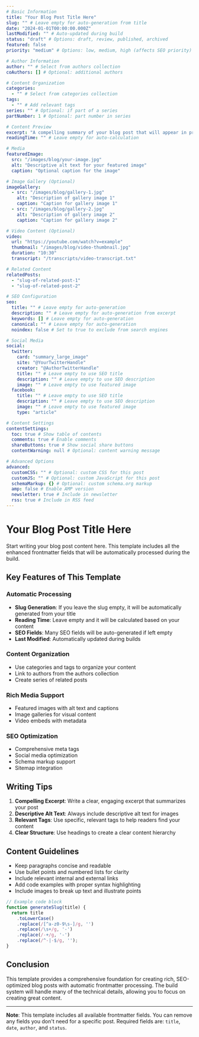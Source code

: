 ```yaml
---
# Basic Information
title: "Your Blog Post Title Here"
slug: "" # Leave empty for auto-generation from title
date: "2024-01-01T00:00:00.000Z"
lastModified: "" # Auto-updated during build
status: "draft" # Options: draft, review, published, archived
featured: false
priority: "medium" # Options: low, medium, high (affects SEO priority)

# Author Information
author: "" # Select from authors collection
coAuthors: [] # Optional: additional authors

# Content Organization
categories:
  - "" # Select from categories collection
tags:
  - "" # Add relevant tags
series: "" # Optional: if part of a series
partNumber: 1 # Optional: part number in series

# Content Preview
excerpt: "A compelling summary of your blog post that will appear in previews and social media shares."
readingTime: "" # Leave empty for auto-calculation

# Media
featuredImage:
  src: "/images/blog/your-image.jpg"
  alt: "Descriptive alt text for your featured image"
  caption: "Optional caption for the image"

# Image Gallery (Optional)
imageGallery:
  - src: "/images/blog/gallery-1.jpg"
    alt: "Description of gallery image 1"
    caption: "Caption for gallery image 1"
  - src: "/images/blog/gallery-2.jpg"
    alt: "Description of gallery image 2"
    caption: "Caption for gallery image 2"

# Video Content (Optional)
video:
  url: "https://youtube.com/watch?v=example"
  thumbnail: "/images/blog/video-thumbnail.jpg"
  duration: "10:30"
  transcript: "/transcripts/video-transcript.txt"

# Related Content
relatedPosts:
  - "slug-of-related-post-1"
  - "slug-of-related-post-2"

# SEO Configuration
seo:
  title: "" # Leave empty for auto-generation
  description: "" # Leave empty for auto-generation from excerpt
  keywords: [] # Leave empty for auto-generation
  canonical: "" # Leave empty for auto-generation
  noindex: false # Set to true to exclude from search engines

# Social Media
social:
  twitter:
    card: "summary_large_image"
    site: "@YourTwitterHandle"
    creator: "@AuthorTwitterHandle"
    title: "" # Leave empty to use SEO title
    description: "" # Leave empty to use SEO description
    image: "" # Leave empty to use featured image
  facebook:
    title: "" # Leave empty to use SEO title
    description: "" # Leave empty to use SEO description
    image: "" # Leave empty to use featured image
    type: "article"

# Content Settings
contentSettings:
  toc: true # Show table of contents
  comments: true # Enable comments
  shareButtons: true # Show social share buttons
  contentWarning: null # Optional: content warning message

# Advanced Options
advanced:
  customCSS: "" # Optional: custom CSS for this post
  customJS: "" # Optional: custom JavaScript for this post
  schemaMarkup: {} # Optional: custom schema.org markup
  amp: false # Enable AMP version
  newsletter: true # Include in newsletter
  rss: true # Include in RSS feed
---
```


# Your Blog Post Title Here

Start writing your blog post content here. This template includes all the enhanced frontmatter fields that will be automatically processed during the build.

## Key Features of This Template

### Automatic Processing
- **Slug Generation**: If you leave the slug empty, it will be automatically generated from your title
- **Reading Time**: Leave empty and it will be calculated based on your content
- **SEO Fields**: Many SEO fields will be auto-generated if left empty
- **Last Modified**: Automatically updated during builds

### Content Organization
- Use categories and tags to organize your content
- Link to authors from the authors collection
- Create series of related posts

### Rich Media Support
- Featured images with alt text and captions
- Image galleries for visual content
- Video embeds with metadata

### SEO Optimization
- Comprehensive meta tags
- Social media optimization
- Schema markup support
- Sitemap integration

## Writing Tips

1. **Compelling Excerpt**: Write a clear, engaging excerpt that summarizes your post
2. **Descriptive Alt Text**: Always include descriptive alt text for images
3. **Relevant Tags**: Use specific, relevant tags to help readers find your content
4. **Clear Structure**: Use headings to create a clear content hierarchy

## Content Guidelines

- Keep paragraphs concise and readable
- Use bullet points and numbered lists for clarity
- Include relevant internal and external links
- Add code examples with proper syntax highlighting
- Include images to break up text and illustrate points

```javascript
// Example code block
function generateSlug(title) {
  return title
    .toLowerCase()
    .replace(/[^a-z0-9\s-]/g, '')
    .replace(/\s+/g, '-')
    .replace(/-+/g, '-')
    .replace(/^-|-$/g, '');
}
```

## Conclusion

This template provides a comprehensive foundation for creating rich, SEO-optimized blog posts with automatic frontmatter processing. The build system will handle many of the technical details, allowing you to focus on creating great content.

---

**Note**: This template includes all available frontmatter fields. You can remove any fields you don't need for a specific post. Required fields are: `title`, `date`, `author`, and `status`.